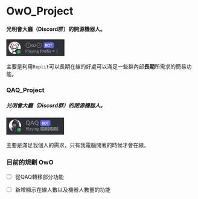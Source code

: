 # OwO_Project

#### 光明會大廳（Discord群）的開源機器人。

<img src="/lib/MiscLib/OwO.png" alt="OwO"/>

主要是利用`Replit`可以長期在線的好處可以滿足一些群內部**長期**所需求的簡易功能。

### QAQ_Project

##### 光明會大廳（Discord群）的閉源機器人。

<img src="/lib/MiscLib/QAQ.png" alt="QAQ"/>

主要是滿足我個人的需求，只有我電腦開著的時候才會在線。

### 目前的規劃 OwO

- [ ] 從QAQ轉移部分功能

- [ ] 新增顯示在線人數以及機器人數量的功能

  





